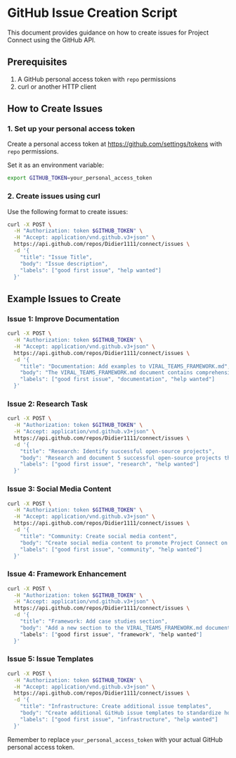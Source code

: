 # GitHub Issue Creation Script

This document provides guidance on how to create issues for Project Connect using the GitHub API.

## Prerequisites

1. A GitHub personal access token with `repo` permissions
2. curl or another HTTP client

## How to Create Issues

### 1. Set up your personal access token

Create a personal access token at https://github.com/settings/tokens with `repo` permissions.

Set it as an environment variable:
```bash
export GITHUB_TOKEN=your_personal_access_token
```

### 2. Create issues using curl

Use the following format to create issues:

```bash
curl -X POST \
  -H "Authorization: token $GITHUB_TOKEN" \
  -H "Accept: application/vnd.github.v3+json" \
  https://api.github.com/repos/Didier1111/connect/issues \
  -d '{
    "title": "Issue Title",
    "body": "Issue description",
    "labels": ["good first issue", "help wanted"]
  }'
```

## Example Issues to Create

### Issue 1: Improve Documentation
```bash
curl -X POST \
  -H "Authorization: token $GITHUB_TOKEN" \
  -H "Accept: application/vnd.github.v3+json" \
  https://api.github.com/repos/Didier1111/connect/issues \
  -d '{
    "title": "Documentation: Add examples to VIRAL_TEAMS_FRAMEWORK.md",
    "body": "The VIRAL_TEAMS_FRAMEWORK.md document contains comprehensive information about building viral teams, but it could benefit from concrete examples to make the concepts more accessible.\n\nSteps to complete:\n- Read through VIRAL_TEAMS_FRAMEWORK.md\n- Identify sections that would benefit from examples\n- Add 2-3 concrete examples for each major concept\n- Submit a pull request with your changes\n\nHelpful Resources:\n- VIRAL_TEAMS_FRAMEWORK.md\n- Look at similar open-source projects for inspiration on documentation style",
    "labels": ["good first issue", "documentation", "help wanted"]
  }'
```

### Issue 2: Research Task
```bash
curl -X POST \
  -H "Authorization: token $GITHUB_TOKEN" \
  -H "Accept: application/vnd.github.v3+json" \
  https://api.github.com/repos/Didier1111/connect/issues \
  -d '{
    "title": "Research: Identify successful open-source projects",
    "body": "Research and document 5 successful open-source projects that have achieved viral growth, sustainable monetization, or equitable contributor remuneration.\n\nSteps to complete:\n- Research 5 successful open-source projects\n- For each project, document:\n  - Project name and description\n  - Key factors that contributed to their success\n  - Any unique approaches to community building, monetization, or contributor remuneration\n- Add your findings to a new file called SUCCESSFUL_PROJECTS.md\n\nHelpful Resources:\n- GitHub trending repositories\n- Open Source Survey reports\n- Case studies from organizations like TODO Group",
    "labels": ["good first issue", "research", "help wanted"]
  }'
```

### Issue 3: Social Media Content
```bash
curl -X POST \
  -H "Authorization: token $GITHUB_TOKEN" \
  -H "Accept: application/vnd.github.v3+json" \
  https://api.github.com/repos/Didier1111/connect/issues \
  -d '{
    "title": "Community: Create social media content",
    "body": "Create social media content to promote Project Connect on various platforms.\n\nSteps to complete:\n- Create 3 Twitter posts about Project Connect\n- Create 1 LinkedIn post introducing the project\n- Design 1 simple infographic (text-based) that explains our mission\n- Save all content in a new directory called social_content\n\nHelpful Resources:\n- PROJECT_DESC.md for key messaging\n- README.md for project details",
    "labels": ["good first issue", "community", "help wanted"]
  }'
```

### Issue 4: Framework Enhancement
```bash
curl -X POST \
  -H "Authorization: token $GITHUB_TOKEN" \
  -H "Accept: application/vnd.github.v3+json" \
  https://api.github.com/repos/Didier1111/connect/issues \
  -d '{
    "title": "Framework: Add case studies section",
    "body": "Add a new section to the VIRAL_TEAMS_FRAMEWORK.md document that includes case studies of successful implementations.\n\nSteps to complete:\n- Add a new \"Case Studies\" section to VIRAL_TEAMS_FRAMEWORK.md\n- Include placeholders for 3 case studies (you don't need to write the full case studies)\n- For each placeholder, include:\n  - Title format\n  - Key information to include\n  - Template structure\n- Update the table of contents if one exists\n\nHelpful Resources:\n- VIRAL_TEAMS_FRAMEWORK.md",
    "labels": ["good first issue", "framework", "help wanted"]
  }'
```

### Issue 5: Issue Templates
```bash
curl -X POST \
  -H "Authorization: token $GITHUB_TOKEN" \
  -H "Accept: application/vnd.github.v3+json" \
  https://api.github.com/repos/Didier1111/connect/issues \
  -d '{
    "title": "Infrastructure: Create additional issue templates",
    "body": "Create additional GitHub issue templates to standardize how different types of issues are reported.\n\nSteps to complete:\n- Create templates for:\n  - Question/Support requests\n  - Refactoring suggestions\n  - Performance improvements\n- Each template should include appropriate sections and prompts\n\nHelpful Resources:\n- GitHub documentation on issue templates\n- Look at templates from other successful open-source projects",
    "labels": ["good first issue", "infrastructure", "help wanted"]
  }'
```

Remember to replace `your_personal_access_token` with your actual GitHub personal access token.